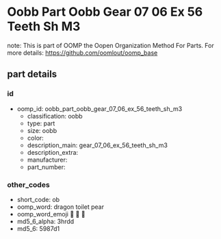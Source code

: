 # Oobb Part Oobb Gear 07 06 Ex 56 Teeth Sh M3  

note: This is part of OOMP the Oopen Organization Method For Parts. For more details: https://github.com/oomlout/oomp_base

##  part details





### id
* oomp_id: oobb_part_oobb_gear_07_06_ex_56_teeth_sh_m3
  * classification: oobb
  * type: part
  * size: oobb
  * color: 
  * description_main: gear_07_06_ex_56_teeth_sh_m3
  * description_extra: 
  * manufacturer: 
  * part_number: 

### other_codes
* short_code: ob
* oomp_word: dragon toilet pear
* oomp_word_emoji :dragon: :toilet: :pear:
* md5_6_alpha: 3hrdd
* md5_6: 5987d1